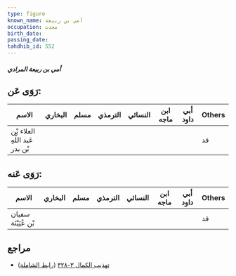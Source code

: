 ```yaml
---
type: figure
known_name: أمي بن ربيعة
occupation: محدث
birth_date:
passing_date:
tahdhib_id: 552
---
```

##### أمي بن ربيعة المرادي

## رَوَى عَن:
| الاسم                           | البخاري | مسلم | الترمذي | النسائي | ابن ماجه | أبي داود | Others |
| ------------------------------- | ------- | ---- | ------- | ------- | -------- | -------- | ------ |
| العلاء بْن عَبد اللَّهِ بْن بدر |         |      |         |         |          |          | قد     |
## رَوَى عَنه:
| الاسم               | البخاري | مسلم | الترمذي | النسائي | ابن ماجه | أبي داود | Others |
| ------------------- | ------- | ---- | ------- | ------- | -------- | -------- | ------ |
| سفيان بْن عُيَيْنَة |         |      |         |         |          |          | قد     |
## مراجع
- [تهذيب الكمال ٣-٣٢٨](obsidian://open?vault=Tahdhib-al-Kamal&file=Figures/٥٥٢-أمي%20بن%20ربيعة%20المرادي) ([رابط الشاملة](https://shamela.ws/book/3722/1342))